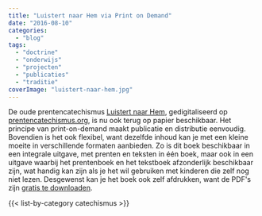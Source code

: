 ```yaml
---
title: "Luistert naar Hem via Print on Demand"
date: "2016-08-10"
categories: 
  - "blog"
tags: 
  - "doctrine"
  - "onderwijs"
  - "projecten"
  - "publicaties"
  - "traditie"
coverImage: "luistert-naar-hem.jpg"
---
```


De oude prentencatechismus [Luistert naar Hem](/blog/een-designstoel-als-eindpunt-van-een-catechetisch-tijdperk/), gedigitaliseerd op [prentencatechismus.org](http://prentencatechismus.org), is nu ook terug op papier beschikbaar. Het principe van print-on-demand maakt publicatie en distributie eenvoudig. Bovendien is het ook flexibel, want dezelfde inhoud kan je met een kleine moeite in verschillende formaten aanbieden. Zo is dit boek beschikbaar in een integrale uitgave, met prenten en teksten in één boek, maar ook in een uitgave waarbij het prentenboek en het tekstboek afzonderlijk beschikbaar zijn, wat handig kan zijn als je het wil gebruiken met kinderen die zelf nog niet lezen. Desgewenst kan je het boek ook zelf afdrukken, want de PDF's zijn [gratis te downloaden](/page/katholieke-printerboekjes/).

{{< list-by-category catechismus >}}
